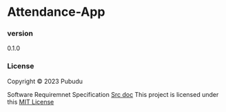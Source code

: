 # Attendance-App

### version 
0.1.0

### License
Copyright &copy; 2023 Pubudu <br>

Software Requiremnet Specification [Src doc](Attendance.pdf)
This project is licensed under this [MIT License](License.txt)
